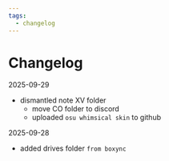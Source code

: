 ```yaml
---
tags:
  - changelog
---
```

# Changelog

2025-09-29
- dismantled note XV folder
	- move CO folder to discord
	- uploaded `osu whimsical skin` to github

2025-09-28
- added drives folder `from boxync`